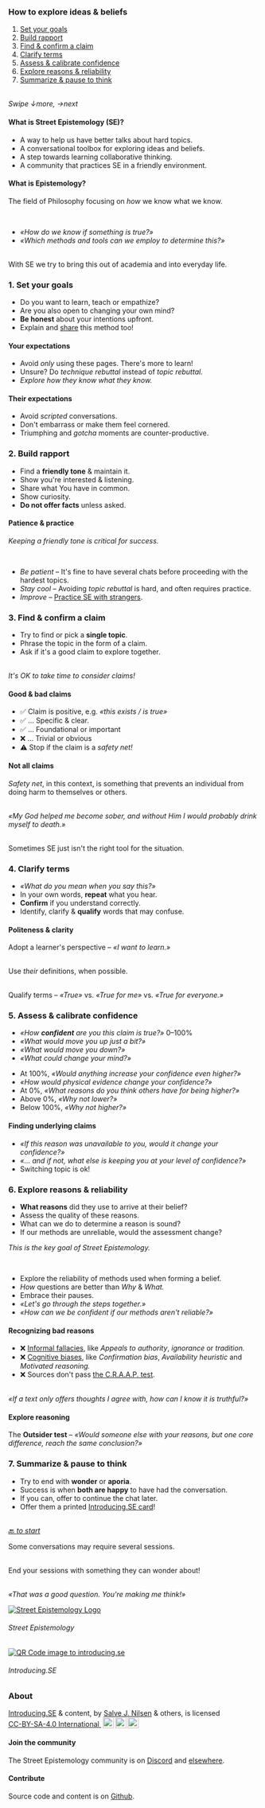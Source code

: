 [comment]: # (Compile this presentation with the command below)
[comment]: # (mdslides docs.md --include dist)
[comment]: # (...or by running the Makefile with "make")

[comment]: # (THEME = streetepistemology)

[comment]: # (minScale: 0.2)
[comment]: # (maxScale: 4.0)
[comment]: # (controls: true)
[comment]: # (width: "80%")
[comment]: # (height: "80%")
[comment]: # (help: true)


### How to explore ideas & beliefs

1. [Set your goals](#/1)
2. [Build rapport](#/2)
3. [Find & confirm a claim](#/3)
4. [Clarify terms](#/4)
5. [Assess & calibrate confidence](#/5)
6. [Explore reasons & reliability](#/6)
7. [Summarize & pause to think](#/7)

\
*Swipe ↓more, →next*


[comment]: # (||| data-background-size="50%" data-background-image="dist/media/street-epistemology-logo.png", data-background-position="100% 0%" data-background-opacity="0.2")

#### What is Street Epistemology (SE)?

* A way to help us have bet&shy;ter talks about hard topics.
* A conversatio&shy;nal tool&shy;box for explo&shy;ring ideas and beliefs.
* A step towards lear&shy;ning col&shy;laborative thinking.
* A community that prac&shy;tices SE in a frien&shy;dly environment.


[comment]: # (|||)

#### What is Epistemology?

The field of Philosophy focusing on *how* we know what we know.

<br>

* *«How do we know if something is true?»*
* *«Which methods and tools can we employ to determine this?»*

\
With SE we try to bring this out of academia and into everyday life.


[comment]: # (!!!)

### 1. Set your goals

* Do you want to learn, teach or empathize?
* Are you also open to changing your own mind?
* **Be honest** about your intentions upfront.
* Explain and [share](#/8) this method too!


[comment]: # (||| data-background-size="50%" data-background-image="dist/media/street-epistemology-logo.png", data-background-position="100% 0%" data-background-opacity="0.2")

#### Your expectations

* Avoid *only* using these pages. There's more to learn!
* Unsure? Do *tech&shy;nique rebuttal* instead of *topic rebuttal.*
* *Explore how they know what they know.*


[comment]: # (|||)

#### Their expectations

* Avoid *scripted* conversations.
* Don't embarrass or make them feel cornered.
* Triumphing and *gotcha* moments are counter-<wbr>productive.


[comment]: # (!!!)

### 2. Build rapport

* Find a **friendly tone** & maintain it.
* Show you're inter&shy;ested & listening.
* Share what You have in common.
* Show curiosity.
* **Do not offer facts** unless asked.

[comment]: # (||| data-background-size="50%" data-background-image="dist/media/street-epistemology-logo.png", data-background-position="100% 0%" data-background-opacity="0.2")

#### Patience & practice

*Keeping a frien&shy;dly tone is critical for success.*

<br>

* *Be patient* – It's fine to have seve&shy;ral chats before pro&shy;ce&shy;eding with the har&shy;dest topics.
* *Stay cool* – Avoiding *topic rebuttal* is hard, and often requires practice.
* *Improve* – [Practice SE with strangers](#/8/1).


[comment]: # (!!!)

### 3. Find & confirm a claim

* Try to find or pick a **single topic**.
* Phrase the topic in the form of a claim.
* Ask if it's a good claim to explore together.

\
*It's OK to take time to consider claims!*


[comment]: # (||| data-background-size="50%" data-background-image="dist/media/street-epistemology-logo.png", data-background-position="100% 0%" data-background-opacity="0.2")

#### Good & bad claims

* ✅ Claim is positive, e.g. *«this exists / is true»*
* ✅ … Specific & clear.
* ✅ … Foundational or im&shy;portant
* ❌ … Trivial or obvious
* ⚠️  Stop if the claim is a *safety net!*


[comment]: # (|||)

#### Not all claims

*Safety net*, in this context, is something that pre&shy;vents an individual from doing harm to them&shy;selves or others.

\
*«My God helped me be&shy;come sober, and without Him I would probably drink myself to death.»*

\
Sometimes SE just isn't the right tool for the situation.


[comment]: # (!!!)

### 4. Clarify terms

* *«What do you mean when you say this?»*
* In your own words, **repeat** what you hear.
* **Confirm** if you understand correctly.
* Identify, clarify & **qualify** words that may confuse.


[comment]: # (||| data-background-size="50%" data-background-image="dist/media/street-epistemology-logo.png", data-background-position="100% 0%" data-background-opacity="0.2")


#### Politeness & clarity

Adopt a learner's per&shy;spec&shy;tive – *«I want to learn.»*

\
Use *their* de&shy;fini&shy;tions, when pos&shy;sible.

\
Qualify terms – *«True»* vs. *«True for me»* vs. *«True for everyone.»*


[comment]: # (!!!)

### 5. Assess & calibrate confidence

* *«How **confident** are you this claim is true?»* 0–100%
* *«What would move you up just a bit?»*
* *«What would move you down?»*
* *«What could change your mind?»*


[comment]: # (||| data-background-size="50%" data-background-image="dist/media/street-epistemology-logo.png", data-background-position="100% 0%" data-background-opacity="0.2")

* At 100%, *«Would any&shy;thing increase your con&shy;fidence even higher?»*
* *«How would physical evidence change your con&shy;fidence?»*
* At 0%, *«What reasons do you think others have for being higher?»*
* Above 0%, *«Why not lower?»*
* Below 100%, *«Why not higher?»*


[comment]: # (|||)

#### Finding underlying claims

* *«If this reason was un&shy;avail&shy;able to you, would it change your confidence?»*
* *«... and if not, what else is keeping you at your level of confidence?»*
* Switching topic is ok!


[comment]: # (!!!)

### 6. Explore reasons & reliability

* **What reasons** did they use to arrive at their belief?
* Assess the quality of these reasons.
* What can we do to de&shy;termine a reason is sound?
* If our methods are un&shy;reli&shy;able, would the as&shy;sess&shy;ment change?


[comment]: # (||| data-background-size="50%" data-background-image="dist/media/street-epistemology-logo.png", data-background-position="100% 0%" data-background-opacity="0.2")

*This is the key goal of Street&nbsp;Epistemology.*

<br>

* Explore the reliability of methods used when forming a belief.
* *How* questions are bet&shy;ter than *Why* & *What.*
* Embrace their pauses.
* *«Let's go through the steps together.»*
* *«How can we be con&shy;fident if our methods aren't reliable?»*

[comment]: # (|||)

#### Recognizing bad reasons

* ❌ [Informal fallacies](https://en.m.wikipedia.org/wiki/List_of_fallacies#Informal_fallacies), like *Appeals to au&shy;th&shy;ority*, *ig&shy;no&shy;rance* or *tradition.*
* ❌ [Cognitive biases](https://en.m.wikipedia.org/wiki/Cognitive_bias#List_of_biases), like *Con&shy;fir&shy;mation bias*, *Av&shy;ail&shy;abi&shy;lity heu&shy;ris&shy;tic* and *Moti&shy;vated reasoning.*
* ❌ Sources don't pass [the C.R.A.A.P. test](https://en.m.wikipedia.org/wiki/CRAAP_test).

\
*«If a text only offers thoughts I agree with, how can I know it is truthful?»*


[comment]: # (|||)

#### Explore reasoning

The **Outsider test** – *«Would some&shy;one else with your rea&shy;sons, but one core dif&shy;fer&shy;ence, reach the same conclusion?»*


[comment]: # (!!!)

### 7. Summarize & pause to think

* Try to end with **wonder** or **aporia**.
* Success is when **both are happy** to have had the conversation.
* If you can, offer to con&shy;tinue the chat later.
* Offer them a printed [Introducing.SE card](dist/media/introducing-se-card-2021-01.pdf)!

\
[🔙 *to start*](#)


[comment]: # (||| data-background-size="50%" data-background-image="dist/media/street-epistemology-logo.png", data-background-position="100% 0%" data-background-opacity="0.2")

Some conversations may re&shy;quire several sessions.

\
End your sessions with some&shy;thing they can wonder about!

\
*«That was a good que&shy;stion. You're making me think!»*

[comment]: # (!!!)

[![Street Epistemology Logo](dist/media/street-epistemology-logo.png)](https://streetepistemology.com)
###### Street&nbsp;Epistemology

[![QR Code image to introducing.se](dist/media/share-this.png)](https://introducing.se)
###### Introducing.SE


[comment]: # (|||)

### About

<p xmlns:cc="http://creativecommons.org/ns#" xmlns:dct="http://purl.org/dc/terms/"><a property="dct:title" rel="cc:attributionURL" href="https://introducing.se">Introducing.SE</a> &amp; content, by <a rel="cc:attributionURL dct:creator" property="cc:attributionName" href="https://twitter.com/sjoshuan">Salve&nbsp;J.&nbsp;Nilsen</a> &amp; others, is licensed <a href="http://creativecommons.org/licenses/by-sa/4.0/?ref=chooser-v1" target="_blank" rel="license noopener noreferrer" style="display:inline-block;">CC-BY-SA-4.0 International <img style="height:22px!important;margin-left:3px;vertical-align:text-bottom;" src="https://mirrors.creativecommons.org/presskit/icons/cc.svg?ref=chooser-v1"><img style="height:22px!important;margin-left:3px;vertical-align:text-bottom;" src="https://mirrors.creativecommons.org/presskit/icons/by.svg?ref=chooser-v1"><img style="height:22px!important;margin-left:3px;vertical-align:text-bottom;" src="https://mirrors.creativecommons.org/presskit/icons/sa.svg?ref=chooser-v1"></a></p>

#### Join the community

The Street&nbsp;Epistemology community is on [Discord](https://discord.gg/sKap3zM) and [elsewhere](https://streetepistemology.com/community).

#### Contribute

Source code and content is on [Github](https://github.com/sjn/introducing-se/).


[comment]: # (|||)
